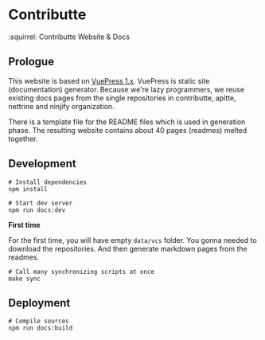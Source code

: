 # Contributte

:squirrel: Contributte Website & Docs

## Prologue

This website is based on [VuePress 1.x](https://v1.vuepress.vuejs.org/). VuePress is static site (documentation) generator.
Because we're lazy programmers, we reuse existing docs pages from the single repositories in contributte, apitte, nettrine and ninjify organization.

There is a template file for the README files which is used in generation phase. The resulting website contains about 40 pages (readmes) melted together.

## Development

```
# Install dependencies
npm install
```

```
# Start dev server 
npm run docs:dev
```

**First time**

For the first time, you will have empty `data/vcs` folder. You gonna needed
to download the repositories. And then generate markdown pages from the readmes.

```
# Call many synchronizing scripts at once
make sync
```

## Deployment

```
# Compile sources
npm run docs:build
```
